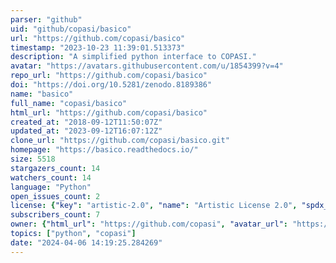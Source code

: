 ```yaml
---
parser: "github"
uid: "github/copasi/basico"
url: "https://github.com/copasi/basico"
timestamp: "2023-10-23 11:39:01.513373"
description: "A simplified python interface to COPASI."
avatar: "https://avatars.githubusercontent.com/u/1854399?v=4"
repo_url: "https://github.com/copasi/basico"
doi: "https://doi.org/10.5281/zenodo.8189386"
name: "basico"
full_name: "copasi/basico"
html_url: "https://github.com/copasi/basico"
created_at: "2018-09-12T11:50:07Z"
updated_at: "2023-09-12T16:07:12Z"
clone_url: "https://github.com/copasi/basico.git"
homepage: "https://basico.readthedocs.io/"
size: 5518
stargazers_count: 14
watchers_count: 14
language: "Python"
open_issues_count: 2
license: {"key": "artistic-2.0", "name": "Artistic License 2.0", "spdx_id": "Artistic-2.0", "url": "https://api.github.com/licenses/artistic-2.0", "node_id": "MDc6TGljZW5zZTM="}
subscribers_count: 7
owner: {"html_url": "https://github.com/copasi", "avatar_url": "https://avatars.githubusercontent.com/u/1854399?v=4", "login": "copasi", "type": "Organization"}
topics: ["python", "copasi"]
date: "2024-04-06 14:19:25.284269"
---
```

